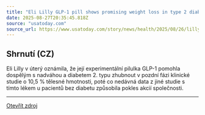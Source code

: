 ```yaml
---
title: "Eli Lilly GLP-1 pill shows promising weight loss in type 2 diabetes trial"
date: 2025-08-27T20:35:45.818Z
source: "usatoday.com"
source_url: https://www.usatoday.com/story/news/health/2025/08/26/lilly-glp-1-pill-weight-loss/85830686007/
---
```


## Shrnutí (CZ)
Eli Lilly v úterý oznámila, že její experimentální pilulka GLP-1 pomohla dospělým s nadváhou a diabetem 2. typu zhubnout v pozdní fázi klinické studie o 10,5 % tělesné hmotnosti, poté co nedávná data z jiné studie s tímto lékem u pacientů bez diabetu způsobila pokles akcií společnosti.

---

[Otevřít zdroj](https://www.usatoday.com/story/news/health/2025/08/26/lilly-glp-1-pill-weight-loss/85830686007/)
